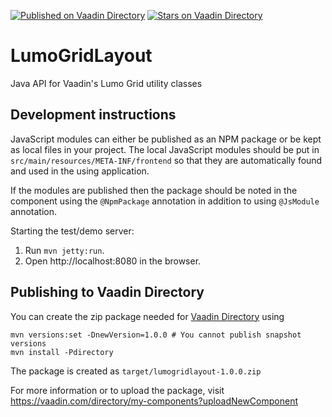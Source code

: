 [![Published on Vaadin  Directory](https://img.shields.io/badge/Vaadin%20Directory-published-00b4f0.svg)](https://vaadin.com/directory/component/lumogridlayout)
[![Stars on Vaadin Directory](https://img.shields.io/vaadin-directory/star/lumogridlayout.svg)](https://vaadin.com/directory/component/lumogridlayout)

# LumoGridLayout

Java API for Vaadin's Lumo Grid utility classes

## Development instructions

JavaScript modules can either be published as an NPM package or be kept as local 
files in your project. The local JavaScript modules should be put in 
`src/main/resources/META-INF/frontend` so that they are automatically found and 
used in the using application.

If the modules are published then the package should be noted in the component 
using the `@NpmPackage` annotation in addition to using `@JsModule` annotation.


Starting the test/demo server:
1. Run `mvn jetty:run`.
2. Open http://localhost:8080 in the browser.

## Publishing to Vaadin Directory

You can create the zip package needed for [Vaadin Directory](https://vaadin.com/directory/) using
```
mvn versions:set -DnewVersion=1.0.0 # You cannot publish snapshot versions 
mvn install -Pdirectory
```

The package is created as `target/lumogridlayout-1.0.0.zip`

For more information or to upload the package, visit https://vaadin.com/directory/my-components?uploadNewComponent
